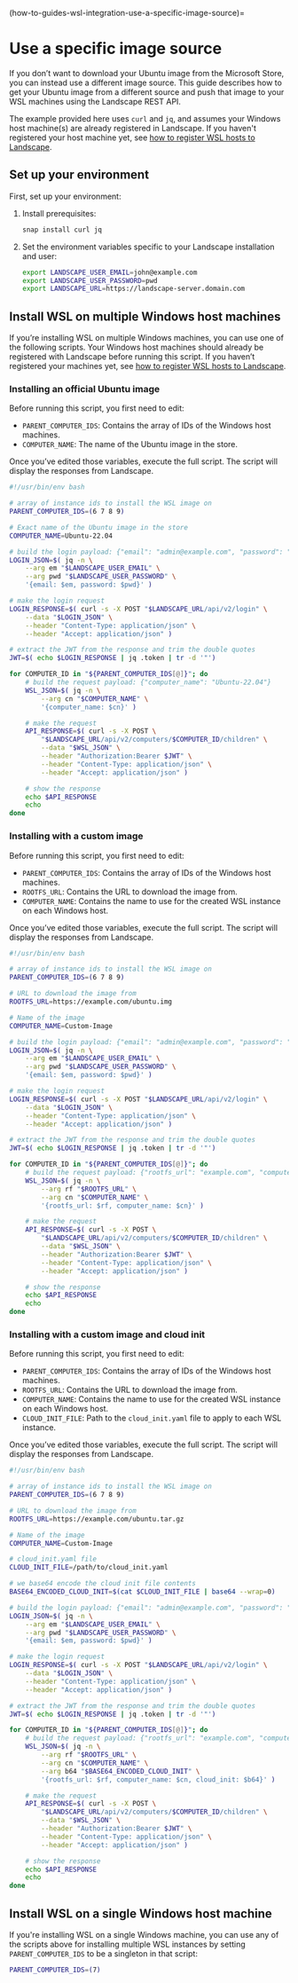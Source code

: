 (how-to-guides-wsl-integration-use-a-specific-image-source)=
# Use a specific image source

If you don’t want to download your Ubuntu image from the Microsoft Store, you can instead use a different image source. This guide describes how to get your Ubuntu image from a different source and push that image to your WSL machines using the Landscape REST API. 

The example provided here uses `curl` and `jq`, and assumes your Windows host machine(s) are already registered in Landscape. If you haven't registered your host machine yet, see [how to register WSL hosts to Landscape](/docs/how-to-guides/wsl-integration/register-wsl-hosts).

## Set up your environment

First, set up your environment:

1. Install prerequisites:
    
    ```bash
    snap install curl jq
    ```
    
2. Set the environment variables specific to your Landscape installation and user:
    
    ```bash
    export LANDSCAPE_USER_EMAIL=john@example.com
    export LANDSCAPE_USER_PASSWORD=pwd
    export LANDSCAPE_URL=https://landscape-server.domain.com
    ```
    
## Install WSL on multiple Windows host machines

If you’re installing WSL on multiple Windows machines, you can use one of the following scripts. Your Windows host machines should already be registered with Landscape before running this script. If you haven’t registered your machines yet, see [how to register WSL hosts to Landscape](/docs/how-to-guides/wsl-integration/register-wsl-hosts).

### Installing an official Ubuntu image
Before running this script, you first need to edit:

- `PARENT_COMPUTER_IDS`: Contains the array of IDs of the Windows host machines.
- `COMPUTER_NAME`: The name of the Ubuntu image in the store.

Once you’ve edited those variables, execute the full script. The script will display the responses from Landscape.

```bash
#!/usr/bin/env bash

# array of instance ids to install the WSL image on
PARENT_COMPUTER_IDS=(6 7 8 9)

# Exact name of the Ubuntu image in the store
COMPUTER_NAME=Ubuntu-22.04

# build the login payload: {"email": "admin@example.com", "password": "adminpassword"}
LOGIN_JSON=$( jq -n \
    --arg em "$LANDSCAPE_USER_EMAIL" \
    --arg pwd "$LANDSCAPE_USER_PASSWORD" \
    '{email: $em, password: $pwd}' )

# make the login request
LOGIN_RESPONSE=$( curl -s -X POST "$LANDSCAPE_URL/api/v2/login" \
    --data "$LOGIN_JSON" \
    --header "Content-Type: application/json" \
    --header "Accept: application/json" )

# extract the JWT from the response and trim the double quotes
JWT=$( echo $LOGIN_RESPONSE | jq .token | tr -d '"')

for COMPUTER_ID in "${PARENT_COMPUTER_IDS[@]}"; do
    # build the request payload: {"computer_name": "Ubuntu-22.04"}
    WSL_JSON=$( jq -n \
        --arg cn "$COMPUTER_NAME" \
        '{computer_name: $cn}' )

    # make the request
    API_RESPONSE=$( curl -s -X POST \
        "$LANDSCAPE_URL/api/v2/computers/$COMPUTER_ID/children" \
        --data "$WSL_JSON" \
        --header "Authorization:Bearer $JWT" \
        --header "Content-Type: application/json" \
        --header "Accept: application/json" )

    # show the response
    echo $API_RESPONSE
    echo
done
```

### Installing with a custom image
Before running this script, you first need to edit:

- `PARENT_COMPUTER_IDS`: Contains the array of IDs of the Windows host machines.
- `ROOTFS_URL`: Contains the URL to download the image from.
- `COMPUTER_NAME`: Contains the name to use for the created WSL instance on each Windows host.

Once you’ve edited those variables, execute the full script. The script will display the responses from Landscape.

```bash
#!/usr/bin/env bash

# array of instance ids to install the WSL image on
PARENT_COMPUTER_IDS=(6 7 8 9)

# URL to download the image from
ROOTFS_URL=https://example.com/ubuntu.img

# Name of the image
COMPUTER_NAME=Custom-Image

# build the login payload: {"email": "admin@example.com", "password": "adminpassword"}
LOGIN_JSON=$( jq -n \
    --arg em "$LANDSCAPE_USER_EMAIL" \
    --arg pwd "$LANDSCAPE_USER_PASSWORD" \
    '{email: $em, password: $pwd}' )

# make the login request
LOGIN_RESPONSE=$( curl -s -X POST "$LANDSCAPE_URL/api/v2/login" \
    --data "$LOGIN_JSON" \
    --header "Content-Type: application/json" \
    --header "Accept: application/json" )

# extract the JWT from the response and trim the double quotes
JWT=$( echo $LOGIN_RESPONSE | jq .token | tr -d '"')

for COMPUTER_ID in "${PARENT_COMPUTER_IDS[@]}"; do
    # build the request payload: {"rootfs_url": "example.com", "computer_name": "Custom-Image"}
    WSL_JSON=$( jq -n \
        --arg rf "$ROOTFS_URL" \
        --arg cn "$COMPUTER_NAME" \
        '{rootfs_url: $rf, computer_name: $cn}' )

    # make the request
    API_RESPONSE=$( curl -s -X POST \
        "$LANDSCAPE_URL/api/v2/computers/$COMPUTER_ID/children" \
        --data "$WSL_JSON" \
        --header "Authorization:Bearer $JWT" \
        --header "Content-Type: application/json" \
        --header "Accept: application/json" )

    # show the response
    echo $API_RESPONSE
    echo
done
```

### Installing with a custom image and cloud init

Before running this script, you first need to edit:

- `PARENT_COMPUTER_IDS`: Contains the array of IDs of the Windows host machines.
- `ROOTFS_URL`: Contains the URL to download the image from.
- `COMPUTER_NAME`: Contains the name to use for the created WSL instance on each Windows host.
- `CLOUD_INIT_FILE`: Path to the `cloud_init.yaml` file to apply to each WSL instance.

Once you’ve edited those variables, execute the full script. The script will display the responses from Landscape.

```bash
#!/usr/bin/env bash

# array of instance ids to install the WSL image on
PARENT_COMPUTER_IDS=(6 7 8 9)

# URL to download the image from
ROOTFS_URL=https://example.com/ubuntu.tar.gz

# Name of the image
COMPUTER_NAME=Custom-Image

# cloud_init.yaml file
CLOUD_INIT_FILE=/path/to/cloud_init.yaml

# we base64 encode the cloud init file contents
BASE64_ENCODED_CLOUD_INIT=$(cat $CLOUD_INIT_FILE | base64 --wrap=0)

# build the login payload: {"email": "admin@example.com", "password": "adminpassword"}
LOGIN_JSON=$( jq -n \
    --arg em "$LANDSCAPE_USER_EMAIL" \
    --arg pwd "$LANDSCAPE_USER_PASSWORD" \
    '{email: $em, password: $pwd}' )

# make the login request
LOGIN_RESPONSE=$( curl -s -X POST "$LANDSCAPE_URL/api/v2/login" \
    --data "$LOGIN_JSON" \
    --header "Content-Type: application/json" \
    --header "Accept: application/json" )

# extract the JWT from the response and trim the double quotes
JWT=$( echo $LOGIN_RESPONSE | jq .token | tr -d '"')

for COMPUTER_ID in "${PARENT_COMPUTER_IDS[@]}"; do
    # build the request payload: {"rootfs_url": "example.com", "computer_name": "Custom-Image", "cloud_init": <base64 encoded material>}
    WSL_JSON=$( jq -n \
        --arg rf "$ROOTFS_URL" \
        --arg cn "$COMPUTER_NAME" \
        --arg b64 "$BASE64_ENCODED_CLOUD_INIT" \
        '{rootfs_url: $rf, computer_name: $cn, cloud_init: $b64}' )

    # make the request
    API_RESPONSE=$( curl -s -X POST \
        "$LANDSCAPE_URL/api/v2/computers/$COMPUTER_ID/children" \
        --data "$WSL_JSON" \
        --header "Authorization:Bearer $JWT" \
        --header "Content-Type: application/json" \
        --header "Accept: application/json" )

    # show the response
    echo $API_RESPONSE
    echo
done

```

## Install WSL on a single Windows host machine

If you're installing WSL on a single Windows machine, you can use any of the scripts above for installing multiple WSL instances by setting `PARENT_COMPUTER_IDS` to be a singleton in that script:

```bash
PARENT_COMPUTER_IDS=(7)
```


